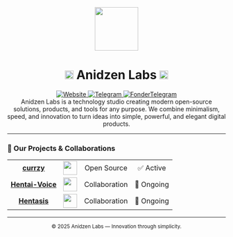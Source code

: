 <div align="center">
  <img src="https://raw.githubusercontent.com/anidzen-labs/Design-assets/refs/heads/main/anidzen/TRANSPARENT_WHITE_RING.png" height="100px">
  <h1>
    <img src="https://raw.githubusercontent.com/anidzen-labs/Design-assets/refs/heads/main/anidzen/TRANSPARENT_TRANSPARENT_RING.png" height="20px"/> 
    Anidzen Labs 
    <img src="https://raw.githubusercontent.com/anidzen-labs/Design-assets/refs/heads/main/anidzen/TRANSPARENT_TRANSPARENT_RING.png" height="20px"/>
  </h1>  
</div>

<div align="center">
  <a href="https://vahe.anidzen.com">
    <img src="https://img.shields.io/badge/website-vahe.anidzen.com-blue?style=flat-square" alt="Website"/>
  </a>
  <a href="https://t.me/AnidzenLabs">
    <img src="https://img.shields.io/badge/Telegram-@AnidzenLabs-red?style=flat-square" alt="Telegram"/>
  </a>
  <a href="https://t.me/Vahesargsyan2005">
    <img src="https://img.shields.io/badge/Telegram-@Vahesargsyan2005-blue?style=flat-square" alt="FonderTelegram"/>
  </a>
</div>

<div align="center">
   Anidzen Labs is a technology studio creating modern open-source solutions, products, and tools for any purpose. We combine minimalism, speed, and innovation to turn ideas into simple, powerful, and elegant digital products.
</div>

---

### 🚀 Our Projects & Collaborations

<table>
  <tr align="center">
    <td><a href="https://github.com/anidzen-labs/currzy"><b>currzy</b></a></td>
    <td><img src="https://img.icons8.com/color/48/000000/currency-exchange.png" width="32"/></td>
    <td>Open Source</td>
    <td>✅ Active</td>
  </tr>
  <tr align="center">
    <td><a href="https://github.com/anidzen-labs/hentai-voice"><b>Hentai-Voice</b></a></td>
    <td><img src="https://img.icons8.com/color/48/000000/microphone.png" width="32"/></td>
    <td>Collaboration</td>
    <td>🔄 Ongoing</td>
  </tr>
  <tr align="center">
    <td><a href="https://github.com/anidzen-labs/hentasis"><b>Hentasis</b></a></td>
    <td><img src="https://img.icons8.com/color/48/000000/paint-palette.png" width="32"/></td>
    <td>Collaboration</td>
    <td>🔄 Ongoing</td>
  </tr>
</table>


---

<div align="center">
  <sub>© 2025 Anidzen Labs — Innovation through simplicity.</sub>
</div>
